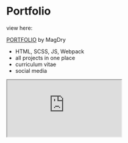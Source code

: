 # Portfolio

view here:

<a href="https://magdry.github.io/Portfolio/index.html">PORTFOLIO</a> by MagDry

<ul>
  <li>HTML, SCSS, JS, Webpack</li>
  <li>all projects in one place</li>
  <li>curriculum vitae</li>
  <li>social media</li>
</ul>

<iframe src="https://www.magdry.pl"></iframe>
